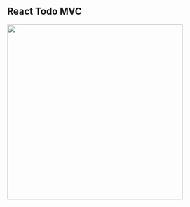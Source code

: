 ## React Todo MVC

<img src="https://user-images.githubusercontent.com/22424891/137316800-9a57fc83-7b31-4dd0-b3ff-b481a72a3013.gif" height="400px" />

